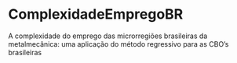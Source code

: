 # ComplexidadeEmpregoBR
A complexidade do emprego das microrregiões brasileiras da metalmecânica: uma aplicação do método regressivo para as CBO’s brasileiras
